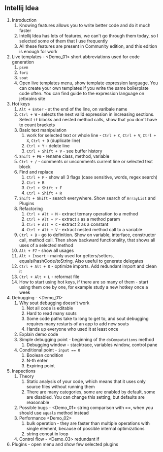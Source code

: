 ## Intellij Idea

1. Introduction
    1. Knowing features allows you to write better code and do it much faster
    2. Intellij Idea has lots of features, we can't go through them today, so I selected some of them that I use frequently
    3. All these features are present in Community edition, and this edition is enough for work
2. Live templates - <Demo_01> short abbreviations used for code generation
    1. `psvm`
    2. `fori`
    3. `sout`
    4. Open live templates menu, show template expression language. You can create your own templates if you write the same boilerplate code often. You can find guide to the expression language on jetbrains site
3. Hot keys
    1. `Alt + Enter` - at the end of the line, on varibale name
    2. `Ctrl + W` - selects the next valid expression in increasing sections. Select `if` blocks and nested method calls, show that you don't have to count brackets
    3. Basic text manipulation
        1. work for selected text or whole line - `Ctrl + C`, `Ctrl + V`, `Ctrl + X`, `Ctrl + D` (duplicate line)
        2. `Ctrl + Y` - delete line
        3. `Ctrl + Shift + V` - see buffer history
    4. `Shift + F6` - rename class, method, variable
    5. `Ctrl + /` - comments or uncomments current line or selected text block
    6. Find and replace
        1. `Ctrl + F` - show all 3 flags (case sensitive, words, regex search)
        2. `Ctrl + R`
        3. `Ctrl + Shift + F`
        4. `Ctrl + Shift + R`
    7. `Shift + Shift` - search everywhere. Show search of `ArrayList` and Plugins
    8. Refactoring
        1. `Ctrl + Alt + M` - extract ternary operation to a method
        2. `Ctrl + Alt + P` - extract `a` as a method param
        3. `Ctrl + Alt + C` - extract 2 as a constant
        4. `Ctrl + Alt + V` - extract nested method call to a variable
    9. `Ctrl + B` - go to definition. Show on variable, interface, constructor call, method call. Then show backward functionality, that shows all uses of a selected method
    10. `Alt + F7` - show all usages 
    11. `Alt + Insert` - mainly used for getters/setters, equals/hashCode/toString. Also useful to generate delegates
    12. `Ctrl + Alt + O` - optimize imports. Add redundant import and clean it
    13. `Ctrl + Alt + L` - reformat file
    14. How to start using hot keys, if there are so many of them - start using them one by one, for example study a new hotkey once a week
4. Debugging - <Demo_01>
    1. Why sout debugging doesn't work
        1. Not all code is editable
        2. Hard to read many souts
        3. Some code paths take to long to get to, and sout debugging requires many restarts of an app to add new souts
        4. Hands up everyone who used it at least once
    2. Explain demo code
    3. Simple debugging point - beginning of the `doComputations` method
        1. Debugging window - stacktrace, variables window, control pane
    4. Conditional point - `input == 0`
        1. Boolean condition
        2. N-th enter
        3. Expiring point 
5. Inspections
    1. Theory
        1. Static analysis of your code, which means that it uses only source files without running them
        2. There are many categories, some are enabled by default, some are disabled. You can change this setting, but defaults are reasonable
    2. Possible bugs - <Demo_01> string comparison with ==, when you should use `equals` method instead
    3. Performance <Demo_02> 
        1. bulk operation - they are faster than multiple operations with single element, because of possible internal optimizations
        2. string concat in loop
    4. Control flow - <Demo_03> redundant if
6. Plugins - open menu and show few selected plugins